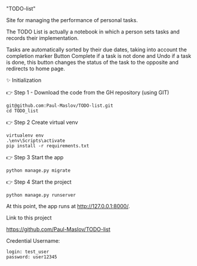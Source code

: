 "TODO-list" 

Site for managing the performance of personal tasks. 

The TODO List is actually a notebook in which a person sets tasks
and records their implementation. 

Tasks are automatically sorted by their due dates, 
taking into account the completion marker Button 
Complete if a task is not done and Undo if a task is done, 
this button changes the status of the task to the opposite and redirects to home page.


✨ Initialization

👉 Step 1 - Download the code from the GH repository (using GIT)

```angular2html
git@github.com:Paul-Maslov/TODO-list.git
cd TODO_list
```


👉 Step 2 Create virtual venv
```angular2html
virtualenv env
.\env\Scripts\activate
pip install -r requirements.txt

```

👉 Step 3 Start the app

```angular2html
python manage.py migrate
```

👉 Step 4 Start the project

```angular2html
python manage.py runserver
```

At this point, the app runs at http://127.0.0.1:8000/.

Link to this project

https://github.com/Paul-Maslov/TODO-list

Credential Username:
```angular2html
login: test_user
password: user12345
```
